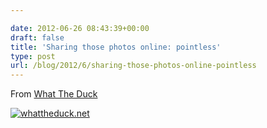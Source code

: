 ```yaml
---

date: 2012-06-26 08:43:39+00:00
draft: false
title: 'Sharing those photos online: pointless'
type: post
url: /blog/2012/6/sharing-those-photos-online-pointless
---
```


From [](http://www.whattheduck.net/)[What The Duck](http://www.whattheduck.net/)

[![whattheduck.net](https://www.whattheduck.net/sites/default/files/WTD1322.gif)
](http://www.whattheduck.net/strip/1322)
